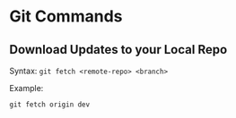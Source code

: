 # Git Commands

## Download Updates to your Local Repo

Syntax: `git fetch <remote-repo> <branch>`

Example:
```
git fetch origin dev
```